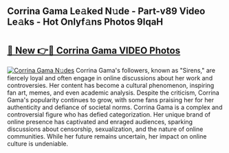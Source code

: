 ## Corrina Gama Le𝚊ked N𝚞de - Part-v89 Video Le𝚊ks - Hot Onlyf𝚊ns Photos 9IqaH

# <h2><a href="http://ac18111.deff.icu/?id=Corrina+Gama">🔗 New 👉🔴 Corrina Gama VIDEO Photos</a></h2>

[![Corrina Gama N𝚞des](https://i.imgur.com/rIISA9y.gif)](http://ac18111.deff.icu/?id=Corrina+Gama)
Corrina Gama's followers, known as "Sirens," are fiercely loyal and often engage in online discussions about her work and controversies. Her content has become a cultural phenomenon, inspiring fan art, memes, and even academic analysis. Despite the criticism, Corrina Gama's popularity continues to grow, with some fans praising her for her authenticity and defiance of societal norms. Corrina Gama is a complex and controversial figure who has defied categorization. Her unique brand of online presence has captivated and enraged audiences, sparking discussions about censorship, sexualization, and the nature of online communities. While her future remains uncertain, her impact on online culture is undeniable.
